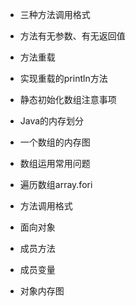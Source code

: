 - 三种方法调用格式

- 方法有无参数、有无返回值

- 方法重载

- 实现重载的println方法

- 静态初始化数组注意事项

- Java的内存划分

- 一个数组的内存图

- 数组运用常用问题   

- 遍历数组array.fori

- 方法调用格式

- 面向对象

- 成员方法

- 成员变量 

- 对象内存图

   